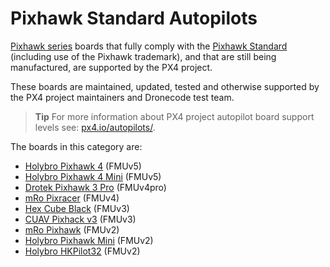 # Pixhawk Standard Autopilots

[Pixhawk series](../flight_controller/pixhawk_series.md) boards that fully comply with the [Pixhawk Standard](https://pixhawk.org/) (including use of the Pixhawk trademark), and that are still being manufactured, are supported by the PX4 project.

These boards are maintained, updated, tested and otherwise supported by the PX4 project maintainers and Dronecode test team.

> **Tip** For more information about PX4 project autopilot board support levels see: [px4.io/autopilots/](https://px4.io/autopilots/).

The boards in this category are:

- [Holybro Pixhawk 4](../flight_controller/pixhawk4.md) (FMUv5)
- [Holybro Pixhawk 4 Mini](../flight_controller/pixhawk4_mini.md) (FMUv5)
- [Drotek Pixhawk 3 Pro](../flight_controller/pixhawk3_pro.md) (FMUv4pro)
- [mRo Pixracer](../flight_controller/pixracer.md) (FMUv4)
- [Hex Cube Black](../flight_controller/pixhawk-2.md) (FMUv3)
- [CUAV Pixhack v3](../flight_controller/pixhack_v3.md) (FMUv3)
- [mRo Pixhawk](../flight_controller/mro_pixhawk.md) (FMUv2)
- [Holybro Pixhawk Mini](../flight_controller/pixhawk_mini.md) (FMUv2)
- [Holybro HKPilot32](../flight_controller/HKPilot32.md) (FMUv2)
